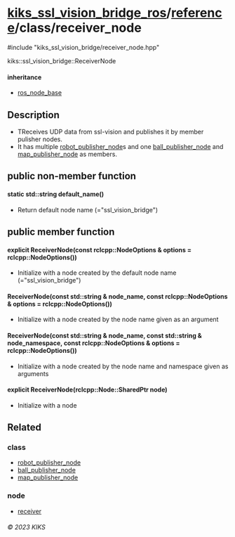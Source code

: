 # [kiks_ssl_vision_bridge_ros](../../../README.md)/[reference](../index.md)/class/receiver_node

#include "kiks_ssl_vision_bridge/receiver_node.hpp"

kiks::ssl_vision_bridge::ReceiverNode

#### inheritance
- [ros_node_base](ros_node_base.md)

## Description
- TReceives UDP data from ssl-vision and publishes it by member pulisher nodes.
- It has multiple [robot_publisher_node](robot_publisher_node.md)s and one [ball_publisher_node](ball_publisher_node.md) and [map_publisher_node](map_publisher_node.md) as members.

## public non-member function

#### static std::string default_name()
- Return default node name (="ssl_vision_bridge")

## public member function

#### explicit ReceiverNode(const rclcpp::NodeOptions & options = rclcpp::NodeOptions())
- Initialize with a node created by the default node name (="ssl_vision_bridge")

#### ReceiverNode(const std::string & node_name, const rclcpp::NodeOptions & options = rclcpp::NodeOptions())
- Initialize with a node created by the node name given as an argument

#### ReceiverNode(const std::string & node_name, const std::string & node_namespace, const rclcpp::NodeOptions & options = rclcpp::NodeOptions())
- Initialize with a node created by the node name and namespace given as arguments

#### explicit ReceiverNode(rclcpp::Node::SharedPtr node)
- Initialize with a node

## Related

### class
- [robot_publisher_node](robot_publisher_node.md)
- [ball_publisher_node](ball_publisher_node.md)
- [map_publisher_node](map_publisher_node.md)

### node
- [receiver](../node/receiver.md)

###### &copy; 2023 KIKS